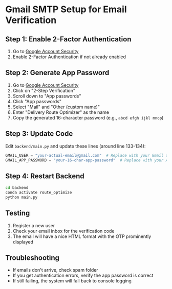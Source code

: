 # Gmail SMTP Setup for Email Verification

## Step 1: Enable 2-Factor Authentication
1. Go to [Google Account Security](https://myaccount.google.com/security)
2. Enable 2-Factor Authentication if not already enabled

## Step 2: Generate App Password
1. Go to [Google Account Security](https://myaccount.google.com/security)
2. Click on "2-Step Verification"
3. Scroll down to "App passwords"
4. Click "App passwords"
5. Select "Mail" and "Other (custom name)"
6. Enter "Delivery Route Optimizer" as the name
7. Copy the generated 16-character password (e.g., `abcd efgh ijkl mnop`)

## Step 3: Update Code
Edit `backend/main.py` and update these lines (around line 133-134):

```python
GMAIL_USER = "your-actual-email@gmail.com"  # Replace with your Gmail address
GMAIL_APP_PASSWORD = "your-16-char-app-password"  # Replace with your App Password
```

## Step 4: Restart Backend
```bash
cd backend
conda activate route_optimize
python main.py
```

## Testing
1. Register a new user
2. Check your email inbox for the verification code
3. The email will have a nice HTML format with the OTP prominently displayed

## Troubleshooting
- If emails don't arrive, check spam folder
- If you get authentication errors, verify the app password is correct
- If still failing, the system will fall back to console logging

